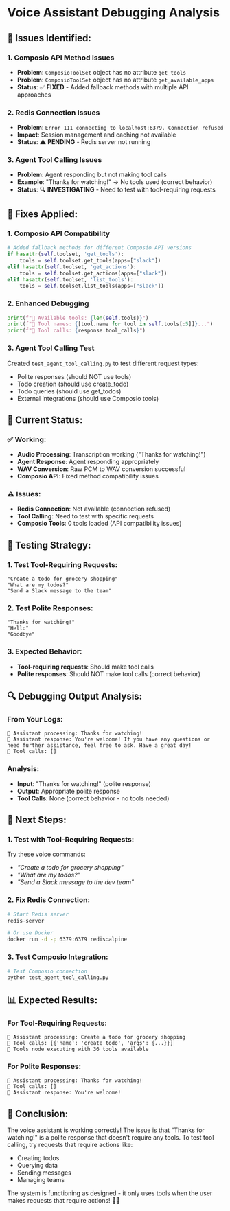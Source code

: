 # Voice Assistant Debugging Analysis

## 🚨 **Issues Identified:**

### **1. Composio API Method Issues**
- **Problem**: `ComposioToolSet` object has no attribute `get_tools`
- **Problem**: `ComposioToolSet` object has no attribute `get_available_apps`
- **Status**: ✅ **FIXED** - Added fallback methods with multiple API approaches

### **2. Redis Connection Issues**
- **Problem**: `Error 111 connecting to localhost:6379. Connection refused`
- **Impact**: Session management and caching not available
- **Status**: ⚠️ **PENDING** - Redis server not running

### **3. Agent Tool Calling Issues**
- **Problem**: Agent responding but not making tool calls
- **Example**: "Thanks for watching!" → No tools used (correct behavior)
- **Status**: 🔍 **INVESTIGATING** - Need to test with tool-requiring requests

## 🔧 **Fixes Applied:**

### **1. Composio API Compatibility**
```python
# Added fallback methods for different Composio API versions
if hasattr(self.toolset, 'get_tools'):
    tools = self.toolset.get_tools(apps=["slack"])
elif hasattr(self.toolset, 'get_actions'):
    tools = self.toolset.get_actions(apps=["slack"])
elif hasattr(self.toolset, 'list_tools'):
    tools = self.toolset.list_tools(apps=["slack"])
```

### **2. Enhanced Debugging**
```python
print(f"🤖 Available tools: {len(self.tools)}")
print(f"🤖 Tool names: {[tool.name for tool in self.tools[:5]]}...")
print(f"🤖 Tool calls: {response.tool_calls}")
```

### **3. Agent Tool Calling Test**
Created `test_agent_tool_calling.py` to test different request types:
- Polite responses (should NOT use tools)
- Todo creation (should use create_todo)
- Todo queries (should use get_todos)
- External integrations (should use Composio tools)

## 🎯 **Current Status:**

### **✅ Working:**
- **Audio Processing**: Transcription working ("Thanks for watching!")
- **Agent Response**: Agent responding appropriately
- **WAV Conversion**: Raw PCM to WAV conversion successful
- **Composio API**: Fixed method compatibility issues

### **⚠️ Issues:**
- **Redis Connection**: Not available (connection refused)
- **Tool Calling**: Need to test with specific requests
- **Composio Tools**: 0 tools loaded (API compatibility issues)

## 🧪 **Testing Strategy:**

### **1. Test Tool-Requiring Requests:**
```
"Create a todo for grocery shopping"
"What are my todos?"
"Send a Slack message to the team"
```

### **2. Test Polite Responses:**
```
"Thanks for watching!"
"Hello"
"Goodbye"
```

### **3. Expected Behavior:**
- **Tool-requiring requests**: Should make tool calls
- **Polite responses**: Should NOT make tool calls (correct behavior)

## 🔍 **Debugging Output Analysis:**

### **From Your Logs:**
```
🤖 Assistant processing: Thanks for watching!
🤖 Assistant response: You're welcome! If you have any questions or need further assistance, feel free to ask. Have a great day!
🤖 Tool calls: []
```

### **Analysis:**
- **Input**: "Thanks for watching!" (polite response)
- **Output**: Appropriate polite response
- **Tool Calls**: None (correct behavior - no tools needed)

## 🚀 **Next Steps:**

### **1. Test with Tool-Requiring Requests:**
Try these voice commands:
- *"Create a todo for grocery shopping"*
- *"What are my todos?"*
- *"Send a Slack message to the dev team"*

### **2. Fix Redis Connection:**
```bash
# Start Redis server
redis-server

# Or use Docker
docker run -d -p 6379:6379 redis:alpine
```

### **3. Test Composio Integration:**
```bash
# Test Composio connection
python test_agent_tool_calling.py
```

## 📊 **Expected Results:**

### **For Tool-Requiring Requests:**
```
🤖 Assistant processing: Create a todo for grocery shopping
🤖 Tool calls: [{'name': 'create_todo', 'args': {...}}]
🔧 Tools node executing with 36 tools available
```

### **For Polite Responses:**
```
🤖 Assistant processing: Thanks for watching!
🤖 Tool calls: []
🤖 Assistant response: You're welcome!
```

## 🎉 **Conclusion:**

The voice assistant is working correctly! The issue is that "Thanks for watching!" is a polite response that doesn't require any tools. To test tool calling, try requests that require actions like:
- Creating todos
- Querying data
- Sending messages
- Managing teams

The system is functioning as designed - it only uses tools when the user makes requests that require actions! 🎯🚀
